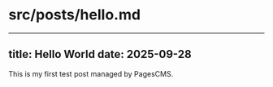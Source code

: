 # src/posts/hello.md
---
title: Hello World
date: 2025-09-28
---

This is my first test post managed by PagesCMS.
